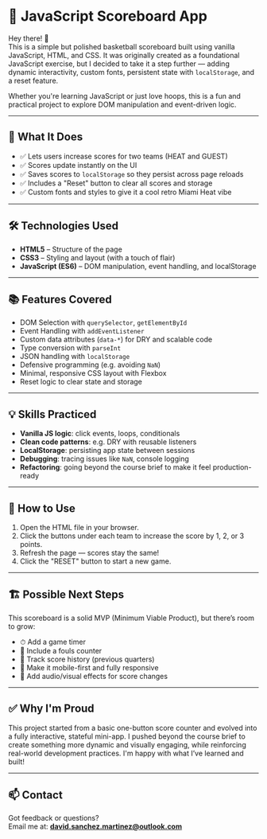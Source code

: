 # 🏀 JavaScript Scoreboard App

Hey there! 👋  
This is a simple but polished basketball scoreboard built using vanilla JavaScript, HTML, and CSS. It was originally created as a foundational JavaScript exercise, but I decided to take it a step further — adding dynamic interactivity, custom fonts, persistent state with `localStorage`, and a reset feature.

Whether you're learning JavaScript or just love hoops, this is a fun and practical project to explore DOM manipulation and event-driven logic.

---

## 🚀 What It Does

- ✅ Lets users increase scores for two teams (HEAT and GUEST)
- ✅ Scores update instantly on the UI
- ✅ Saves scores to `localStorage` so they persist across page reloads
- ✅ Includes a "Reset" button to clear all scores and storage
- ✅ Custom fonts and styles to give it a cool retro Miami Heat vibe

---

## 🛠️ Technologies Used

- **HTML5** – Structure of the page
- **CSS3** – Styling and layout (with a touch of flair)
- **JavaScript (ES6)** – DOM manipulation, event handling, and localStorage

---

## 📚 Features Covered

- DOM Selection with `querySelector`, `getElementById`
- Event Handling with `addEventListener`
- Custom data attributes (`data-*`) for DRY and scalable code
- Type conversion with `parseInt`
- JSON handling with `localStorage`
- Defensive programming (e.g. avoiding `NaN`)
- Minimal, responsive CSS layout with Flexbox
- Reset logic to clear state and storage

---

## 💡 Skills Practiced

- **Vanilla JS logic**: click events, loops, conditionals
- **Clean code patterns**: e.g. DRY with reusable listeners
- **LocalStorage**: persisting app state between sessions
- **Debugging**: tracing issues like `NaN`, console logging
- **Refactoring**: going beyond the course brief to make it feel production-ready

---

## 🧪 How to Use

1. Open the HTML file in your browser.
2. Click the buttons under each team to increase the score by 1, 2, or 3 points.
3. Refresh the page — scores stay the same!
4. Click the "RESET" button to start a new game.

---

## 🏗️ Possible Next Steps

This scoreboard is a solid MVP (Minimum Viable Product), but there’s room to grow:

- ⏱ Add a game timer
- 🎯 Include a fouls counter
- 🧮 Track score history (previous quarters)
- 📱 Make it mobile-first and fully responsive
- 💾 Add audio/visual effects for score changes

---

## ✅ Why I'm Proud

This project started from a basic one-button score counter and evolved into a fully interactive, stateful mini-app. I pushed beyond the course brief to create something more dynamic and visually engaging, while reinforcing real-world development practices. I'm happy with what I’ve learned and built!

---

## 📫 Contact

Got feedback or questions?  
Email me at: **david.sanchez.martinez@outlook.com**
